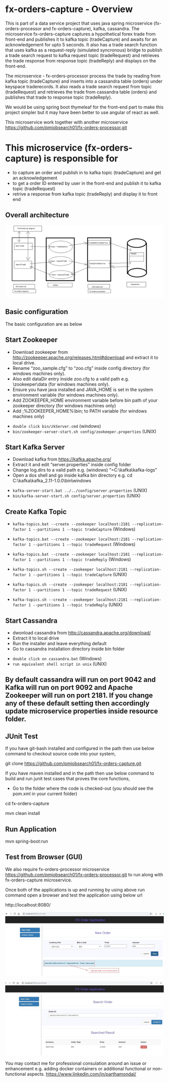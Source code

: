# fx-orders-capture - Overview

This is part of a data service project that uses java spring microservice (fx-orders-processor and fx-orders-capture), kafka, cassandra. The microservice fx-orders-capture captures a hypothetical forex trade from front-end and publishes it to kafka topic (tradeCapture) and awaits for an acknowledgement for upto 5 seconds. It also has a trade search function that uses kafka as a request-reply (simulated syncronous) bridge to publish a trade search request to kafka request topic (tradeRequest) and retrieves the trade response from response topic (tradeReply) and displays on the front-end.

The microservice - fx-orders-processor process the trade by reading from kafka topic (tradeCapture) and inserts into a cassandra table (orders) under keyspace traderecords. It also reads a trade search request from topic (tradeRequest) and retrieves the trade from cassandra table (orders) and publishes that trade to response topic (tradeReply).

We would be using spring boot thymeleaf for the front-end part to make this project simpler but it may have been better to use angular of react as well. 

This microservice work together with another microservice https://github.com/pmjobsearch01/fx-orders-processor.git


# This microservice (fx-orders-capture) is responsible for 

* to capture an order and publish in to kafka topic (tradeCapture) and get an acknowledgement
* to get a order ID entered by user in the front-end and publish it to kafka topic (tradeRequest) 
* retrive a response from kafka topic (tradeReply) and display it to front end

## Overall architecture
![architecture](doc/architecture.jpg)


## Basic configuration

The basic configuration are as below

## Start Zookeeper
* Download zookeeper from http://zookeeper.apache.org/releases.html#download and extract it to local drive. 
* Rename “zoo_sample.cfg” to “zoo.cfg” inside config directory (for windows machines only). 
* Also edit dataDir entry inside zoo.cfg to a valid path e.g. \zookeeper\data (for windows machines only).
* Ensure you have java installed and JAVA_HOME is set in the system environment variable (for windows machines only). 
* Add ZOOKEEPER_HOME environment variable before bin path of your zookeeper directory (for windows machines only)
* Add ;%ZOOKEEPER_HOME%\bin; to PATH variable (for windows machines only)

- `double click bin/zkServer.cmd` (windows)
- `bin/zookeeper-server-start.sh config/zookeeper.properties` (UNIX)


## Start Kafka Server
* Download kafka from https://kafka.apache.org/
* Extract it and edit “server.properties” inside config folder
* Change log.dirs to a valid path e.g. (windows) “=C:\\kafka\\kafka-logs”
* Open a dos shell and go inside kafka bin directory e.g. cd C:\kafka\kafka_2.11-1.0.0\bin\windows

- `kafka-server-start.bat ../../config/server.properties` (UNIX)
- `bin/kafka-server-start.sh config/server.properties` (UNIX)

## Create Kafka Topic
- `kafka-topics.bat --create --zookeeper localhost:2181 --replication-factor 1 --partitions 1 --topic tradeCapture` (Windows)

- `kafka-topics.bat --create --zookeeper localhost:2181 --replication-factor 1 --partitions 1 --topic tradeRequest` (Windows)

- `kafka-topics.bat --create --zookeeper localhost:2181 --replication-factor 1 --partitions 1 --topic tradeReply` (Windows)

- `kafka-topics.sh --create --zookeeper localhost:2181 --replication-factor 1 --partitions 1 --topic tradeCapture` (UNIX)

- `kafka-topics.sh --create --zookeeper localhost:2181 --replication-factor 1 --partitions 1 --topic tradeRequest` (UNIX)

- `kafka-topics.sh --create --zookeeper localhost:2181 --replication-factor 1 --partitions 1 --topic tradeReply` (UNIX)


## Start Cassandra
* dwonload cassandra from http://cassandra.apache.org/download/
* Extract it to local drive
* Run the installer and leave everything default
* Go to cassandra installation directory inside bin folder

- `double click on cassandra.bat` (Windows)
- `run equivalent shell script in unix` (UNIX)


## By default cassandra will run on port 9042 and Kafka will run on port 9092 and Apache Zookeeper will run on port 2181. If you change any of these default setting then accordingly update microservice properties inside resource folder.


JUnit Test
------------------

If you have git-bash installed and configured in the path then use below command to checkout source code into your system,

git clone https://github.com/pmjobsearch01/fx-orders-capture.git

If you have maven installed and in the path then use below command to build and run junit test cases that proves the core functions,

- Go to the folder where the code is checked-out (you should see the pom.xml in your current folder)

cd fx-orders-capture

mvn clean install

Run Application
--------------------------
mvn spring-boot:run

Test from Browser (GUI)
-------------------------
We also require fx-orders-processor microservice https://github.com/pmjobsearch01/fx-orders-processor.git to run along with fx-orders-capture microservice.

Once both of the applications is up and running by using above run command open a browser and test the application using below url

http://localhost:8080/



![newOrder](doc/newOrder.jpg)

![searchOrder](doc/searchOrder.jpg)


You may contact me for professional consulation around an issue or enhancement e.g. adding docker containers or additional functional or non-functional aspects. https://www.linkedin.com/in/parthamondal/
